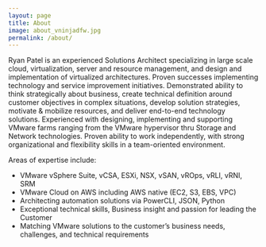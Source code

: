 ```yaml
---
layout: page
title: About
image: about_vninjadfw.jpg
permalink: /about/
---
```


Ryan Patel is an experienced Solutions Architect specializing in large scale cloud, virtualization, server and resource management, and design and implementation of virtualized architectures. Proven successes implementing technology and service improvement initiatives. Demonstrated ability to think strategically about business, create technical definition around customer objectives in complex situations, develop solution strategies, motivate & mobilize resources, and deliver end-to-end technology solutions. Experienced with designing, implementing and supporting VMware farms ranging from the VMware hypervisor thru Storage and Network technologies. Proven ability to work independently, with strong organizational and flexibility skills in a team-oriented environment.

Areas of expertise include:

* VMware vSphere Suite, vCSA, ESXi, NSX, vSAN, vROps, vRLI, vRNI, SRM
* VMware Cloud on AWS including AWS native (EC2, S3, EBS, VPC)
* Architecting automation solutions via PowerCLI, JSON, Python
* Exceptional technical skills, Business insight and passion for leading the Customer
* Matching VMware solutions to the customer’s business needs, challenges, and technical requirements 